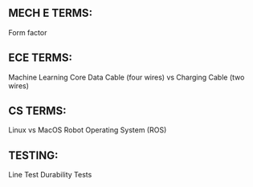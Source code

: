 MECH E TERMS: 
- 
Form factor 

ECE TERMS: 
- 
Machine Learning Core 
Data Cable (four wires) vs Charging Cable (two wires)

CS TERMS: 
- 
Linux vs MacOS
Robot Operating System (ROS)

TESTING: 
-
Line Test 
Durability Tests 

